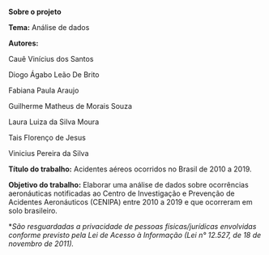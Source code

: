 **Sobre o projeto**

**Tema:** Análise de dados

**Autores:**

Cauê Vinícius dos Santos

Diogo Ágabo Leão De Brito

Fabiana Paula Araujo

Guilherme Matheus de Morais Souza

Laura Luiza da Silva Moura

Tais Florenço de Jesus

Vinicius Pereira da Silva

**Título do trabalho:** Acidentes aéreos ocorridos no Brasil de 2010 a 2019.

**Objetivo do trabalho:** Elaborar uma análise de dados sobre ocorrências aeronáuticas notificadas ao Centro de Investigação e Prevenção de Acidentes Aeronáuticos (CENIPA) entre 2010 a 2019 e que ocorreram em solo brasileiro.

**São resguardadas a privacidade de pessoas físicas/jurídicas envolvidas conforme previsto pela Lei de Acesso à Informação (Lei n° 12.527, de 18 de novembro de 2011).*
